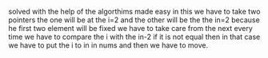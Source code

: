 solved with the help of the algorthims made easy
in this we have to take two pointers the one will be at the i=2 and the other will be the the in=2 because he first two element will be fixed we have to take care from the next every time we have to compare the i with the in-2 if it is not equal then in that case we have to put the i to in in nums and then we have to move.